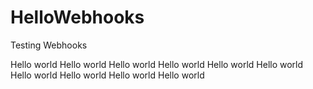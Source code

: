 # HelloWebhooks
Testing Webhooks

Hello world
Hello world
Hello world
Hello world
Hello world
Hello world
Hello world
Hello world
Hello world
Hello world
